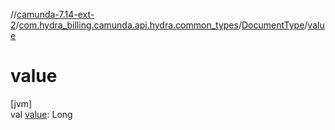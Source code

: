 //[camunda-7.14-ext-2](../../../index.md)/[com.hydra_billing.camunda.api.hydra.common_types](../index.md)/[DocumentType](index.md)/[value](value.md)

# value

[jvm]\
val [value](value.md): Long
